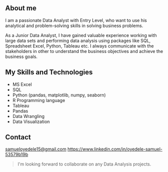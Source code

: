 ## About me

I am a passionate Data Analyst with Entry Level, who want to use his analytical and problem-solving skills in solving business problems.

As a Junior Data Analyst, I have gained valuable experience working with large data sets and performing data analysis using packages like SQL, Spreadsheet Excel, Python, Tableau etc. I always communicate with the stakeholders in other to understand the business objectives and achieve the business goals.

## My Skills and Technologies
* MS Excel
* SQL
* Python (pandas, matplotlib, numpy, seaborn)
* R Programming language
* Tableau
* Pandas
* Data Wrangling
* Data Visualization

## Contact

samueloyedele15@gmail.com
https://www.linkedin.com/in/oyedele-samuel-53579b19b

> I'm looking forward to collaborate on any Data Analysis projects.

